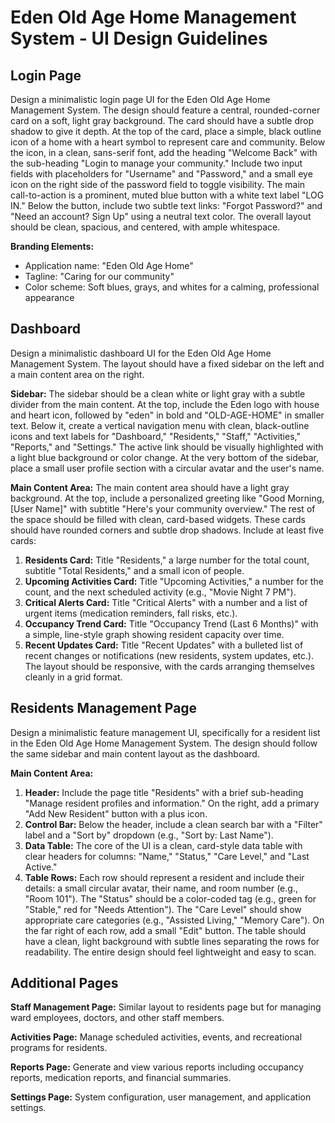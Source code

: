 # Eden Old Age Home Management System - UI Design Guidelines

## Login Page

Design a minimalistic login page UI for the Eden Old Age Home Management System. The design should feature a central, rounded-corner card on a soft, light gray background. The card should have a subtle drop shadow to give it depth. At the top of the card, place a simple, black outline icon of a home with a heart symbol to represent care and community. Below the icon, in a clean, sans-serif font, add the heading "Welcome Back" with the sub-heading "Login to manage your community." Include two input fields with placeholders for "Username" and "Password," and a small eye icon on the right side of the password field to toggle visibility. The main call-to-action is a prominent, muted blue button with a white text label "LOG IN." Below the button, include two subtle text links: "Forgot Password?" and "Need an account? Sign Up" using a neutral text color. The overall layout should be clean, spacious, and centered, with ample whitespace.

**Branding Elements:**
- Application name: "Eden Old Age Home"
- Tagline: "Caring for our community"
- Color scheme: Soft blues, grays, and whites for a calming, professional appearance


## Dashboard

Design a minimalistic dashboard UI for the Eden Old Age Home Management System. The layout should have a fixed sidebar on the left and a main content area on the right.

**Sidebar:** The sidebar should be a clean white or light gray with a subtle divider from the main content. At the top, include the Eden logo with house and heart icon, followed by "eden" in bold and "OLD-AGE-HOME" in smaller text. Below it, create a vertical navigation menu with clean, black-outline icons and text labels for "Dashboard," "Residents," "Staff," "Activities," "Reports," and "Settings." The active link should be visually highlighted with a light blue background or color change. At the very bottom of the sidebar, place a small user profile section with a circular avatar and the user's name.

**Main Content Area:** The main content area should have a light gray background. At the top, include a personalized greeting like "Good Morning, [User Name]" with subtitle "Here's your community overview." The rest of the space should be filled with clean, card-based widgets. These cards should have rounded corners and subtle drop shadows. Include at least five cards:
1.  **Residents Card:** Title "Residents," a large number for the total count, subtitle "Total Residents," and a small icon of people.
2.  **Upcoming Activities Card:** Title "Upcoming Activities," a number for the count, and the next scheduled activity (e.g., "Movie Night 7 PM").
3.  **Critical Alerts Card:** Title "Critical Alerts" with a number and a list of urgent items (medication reminders, fall risks, etc.).
4.  **Occupancy Trend Card:** Title "Occupancy Trend (Last 6 Months)" with a simple, line-style graph showing resident capacity over time.
5.  **Recent Updates Card:** Title "Recent Updates" with a bulleted list of recent changes or notifications (new residents, system updates, etc.).
    The layout should be responsive, with the cards arranging themselves cleanly in a grid format.

## Residents Management Page

Design a minimalistic feature management UI, specifically for a resident list in the Eden Old Age Home Management System. The design should follow the same sidebar and main content layout as the dashboard.

**Main Content Area:**
1.  **Header:** Include the page title "Residents" with a brief sub-heading "Manage resident profiles and information." On the right, add a primary "Add New Resident" button with a plus icon.
2.  **Control Bar:** Below the header, include a clean search bar with a "Filter" label and a "Sort by" dropdown (e.g., "Sort by: Last Name").
3.  **Data Table:** The core of the UI is a clean, card-style data table with clear headers for columns: "Name," "Status," "Care Level," and "Last Active."
4.  **Table Rows:** Each row should represent a resident and include their details: a small circular avatar, their name, and room number (e.g., "Room 101"). The "Status" should be a color-coded tag (e.g., green for "Stable," red for "Needs Attention"). The "Care Level" should show appropriate care categories (e.g., "Assisted Living," "Memory Care"). On the far right of each row, add a small "Edit" button. The table should have a clean, light background with subtle lines separating the rows for readability. The entire design should feel lightweight and easy to scan.

## Additional Pages

**Staff Management Page:** Similar layout to residents page but for managing ward employees, doctors, and other staff members.

**Activities Page:** Manage scheduled activities, events, and recreational programs for residents.

**Reports Page:** Generate and view various reports including occupancy reports, medication reports, and financial summaries.

**Settings Page:** System configuration, user management, and application settings.